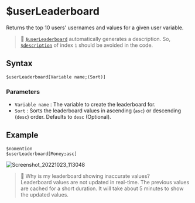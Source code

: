 # $userLeaderboard
Returns the top 10 users' usernames and values for a given user variable.

> 📌 [`$userLeaderboard`](./userLeaderboard.md) automatically generates a description. So, [`$description`](./description.md) of index `1` should be avoided in the code.

## Syntax
```
$userLeaderboard[Variable name;(Sort)]
```

### Parameters
- `Variable name` : The variable to create the leaderboard for.
- `Sort` : Sorts the leaderboard values in ascending (`asc`) or descending (`desc`) order. Defaults to `desc` (Optional).

## Example
```
$nomention
$userLeaderboard[Money;asc]
```
![Screenshot_20221023_113048](https://user-images.githubusercontent.com/95774950/197376578-309895b3-4e37-44c8-8bcc-acb73578fe78.png)

> 📌 Why is my leaderboard showing inaccurate values?\
Leaderboard values are not updated in real-time. The previous values are cached for a short duration. It will take about 5 minutes to show the updated values.
